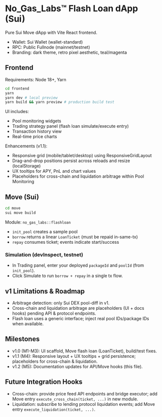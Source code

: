 # No_Gas_Labs™ Flash Loan dApp (Sui)

Pure Sui Move dApp with Vite React frontend.

- Wallet: Sui Wallet (wallet-standard)
- RPC: Public Fullnode (mainnet/testnet)
- Branding: dark theme, retro pixel aesthetic, teal/magenta

## Frontend

Requirements: Node 18+, Yarn

```bash
cd frontend
yarn
yarn dev # local preview
yarn build && yarn preview # production build test
```

UI includes:
- Pool monitoring widgets
- Trading strategy panel (flash loan simulate/execute entry)
- Transaction history view
- Real-time price charts

Enhancements (v1.1):
- Responsive grid (mobile/tablet/desktop) using ResponsiveGridLayout
- Drag-and-drop positions persist across reloads and resize (localStorage)
- UX tooltips for APY, PnL and chart values
- Placeholders for cross-chain and liquidation arbitrage within Pool Monitoring

## Move (Sui)

```bash
cd move
sui move build
```

Module: `no_gas_labs::flashloan`
- `init_pool` creates a sample pool
- `borrow` returns a linear `LoanTicket` (must be repaid in-same-tx)
- `repay` consumes ticket; events indicate start/success

### Simulation (devInspect, testnet)
- In Trading panel, enter your deployed `packageId` and `poolId` (from `init_pool`).
- Click Simulate to run `borrow + repay` in a single tx flow.

## v1 Limitations & Roadmap
- Arbitrage detection: only Sui DEX pool-diff in v1.
- Cross-chain and liquidation arbitrage are placeholders (UI + docs hooks) pending API & protocol endpoints.
- Flash loan uses a generic interface; inject real pool IDs/package IDs when available.

## Milestones
- v1.0 (M1-M3): UI scaffold, Move flash loan (LoanTicket), build/test fixes.
- v1.1 (M4): Responsive layout + UX tooltips + grid persistence; placeholders for cross-chain & liquidation.
- v1.2 (M5): Documentation updates for API/Move hooks (this file).

## Future Integration Hooks
- Cross-chain: provide price feed API endpoints and bridge executor; add Move entry `execute_cross_chain(ticket, ...)` in new module.
- Liquidation: subscribe to lending protocol liquidation events; add Move entry `execute_liquidation(ticket, ...)`.